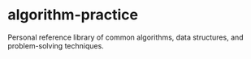 # algorithm-practice
Personal reference library of common algorithms, data structures, and problem-solving techniques.
